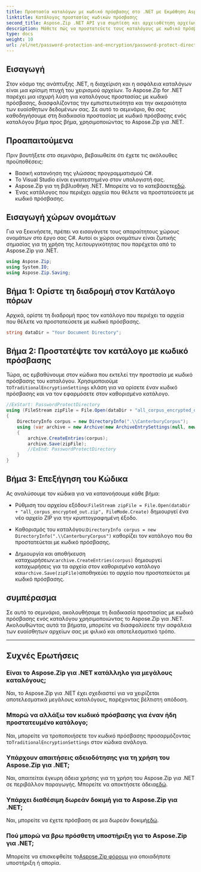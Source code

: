 ```yaml
---
title: Προστασία καταλόγων με κωδικό πρόσβασης στο .NET με Εκμάθηση Aspose.Zip
linktitle: Κατάλογος προστασίας κωδικών πρόσβασης
second_title: Aspose.Zip .NET API για συμπίεση και αρχειοθέτηση αρχείων
description: Μάθετε πώς να προστατεύετε τους καταλόγους με κωδικό πρόσβασης στο .NET χρησιμοποιώντας το Aspose.Zip. Ασφαλίστε τα αρχεία σας χωρίς κόπο με αυτό το βήμα προς βήμα σεμινάριο.
type: docs
weight: 10
url: /el/net/password-protection-and-encryption/password-protect-directory/
---
```


## Εισαγωγή

Στον κόσμο της ανάπτυξης .NET, η διαχείριση και η ασφάλεια καταλόγων είναι μια κρίσιμη πτυχή του χειρισμού αρχείων. Το Aspose.Zip for .NET παρέχει μια ισχυρή λύση για καταλόγους προστασίας με κωδικό πρόσβασης, διασφαλίζοντας την εμπιστευτικότητα και την ακεραιότητα των ευαίσθητων δεδομένων σας. Σε αυτό το σεμινάριο, θα σας καθοδηγήσουμε στη διαδικασία προστασίας με κωδικό πρόσβασης ενός καταλόγου βήμα προς βήμα, χρησιμοποιώντας το Aspose.Zip για .NET.

## Προαπαιτούμενα

Πριν βουτήξετε στο σεμινάριο, βεβαιωθείτε ότι έχετε τις ακόλουθες προϋποθέσεις:

- Βασική κατανόηση της γλώσσας προγραμματισμού C#.
- Το Visual Studio είναι εγκατεστημένο στον υπολογιστή σας.
-  Aspose.Zip για τη βιβλιοθήκη .NET. Μπορείτε να το κατεβάσετε[εδώ](https://releases.aspose.com/zip/net/).
- Ένας κατάλογος που περιέχει αρχεία που θέλετε να προστατεύσετε με κωδικό πρόσβασης.

## Εισαγωγή χώρων ονομάτων

Για να ξεκινήσετε, πρέπει να εισαγάγετε τους απαραίτητους χώρους ονομάτων στο έργο σας C#. Αυτοί οι χώροι ονομάτων είναι ζωτικής σημασίας για τη χρήση της λειτουργικότητας που παρέχεται από το Aspose.Zip για .NET.

```csharp
using Aspose.Zip;
using System.IO;
using Aspose.Zip.Saving;
```

## Βήμα 1: Ορίστε τη διαδρομή στον Κατάλογο πόρων

Αρχικά, ορίστε τη διαδρομή προς τον κατάλογο που περιέχει τα αρχεία που θέλετε να προστατεύσετε με κωδικό πρόσβασης.

```csharp
string dataDir = "Your Document Directory";
```

## Βήμα 2: Προστατέψτε τον κατάλογο με κωδικό πρόσβασης

 Τώρα, ας εμβαθύνουμε στον κώδικα που εκτελεί την προστασία με κωδικό πρόσβασης του καταλόγου. Χρησιμοποιούμε το`TraditionalEncryptionSettings` κλάση για να ορίσετε έναν κωδικό πρόσβασης και να τον εφαρμόσετε στον καθορισμένο κατάλογο.

```csharp
//ExStart: PasswordProtectDirectory
using (FileStream zipFile = File.Open(dataDir + "all_corpus_encrypted_out.zip", FileMode.Create))
{
    DirectoryInfo corpus = new DirectoryInfo(".\\CanterburyCorpus");
    using (var archive = new Archive(new ArchiveEntrySettings(null, new TraditionalEncryptionSettings("p@s$"))))
    {
        archive.CreateEntries(corpus);
        archive.Save(zipFile);
        //ExEnd: PasswordProtectDirectory
    }
}
```

## Βήμα 3: Επεξήγηση του Κώδικα

Ας αναλύσουμε τον κώδικα για να κατανοήσουμε κάθε βήμα:

-  Ρύθμιση του αρχείου εξόδου:`FileStream zipFile = File.Open(dataDir + "all_corpus_encrypted_out.zip", FileMode.Create)` δημιουργεί ένα νέο αρχείο ZIP για την κρυπτογραφημένη έξοδο.

-  Καθορισμός του καταλόγου:`DirectoryInfo corpus = new DirectoryInfo(".\\CanterburyCorpus")` καθορίζει τον κατάλογο που θα προστατεύεται με κωδικό πρόσβασης.

-  Δημιουργία και αποθήκευση καταχωρήσεων:`archive.CreateEntries(corpus)` δημιουργεί καταχωρήσεις για τα αρχεία στον καθορισμένο κατάλογο και`archive.Save(zipFile)`αποθηκεύει το αρχείο που προστατεύεται με κωδικό πρόσβασης.

## συμπέρασμα

Σε αυτό το σεμινάριο, ακολουθήσαμε τη διαδικασία προστασίας με κωδικό πρόσβασης ενός καταλόγου χρησιμοποιώντας το Aspose.Zip για .NET. Ακολουθώντας αυτά τα βήματα, μπορείτε να διασφαλίσετε την ασφάλεια των ευαίσθητων αρχείων σας με φιλικό και αποτελεσματικό τρόπο.

---

## Συχνές Ερωτήσεις

### Είναι το Aspose.Zip για .NET κατάλληλο για μεγάλους καταλόγους;
Ναι, το Aspose.Zip για .NET έχει σχεδιαστεί για να χειρίζεται αποτελεσματικά μεγάλους καταλόγους, παρέχοντας βέλτιστη απόδοση.

### Μπορώ να αλλάξω τον κωδικό πρόσβασης για έναν ήδη προστατευμένο κατάλογο;
 Ναι, μπορείτε να τροποποιήσετε τον κωδικό πρόσβασης προσαρμόζοντας το`TraditionalEncryptionSettings` στον κώδικα ανάλογα.

### Υπάρχουν απαιτήσεις αδειοδότησης για τη χρήση του Aspose.Zip για .NET;
 Ναι, απαιτείται έγκυρη άδεια χρήσης για τη χρήση του Aspose.Zip για .NET σε περιβάλλον παραγωγής. Μπορείτε να αποκτήσετε άδεια[εδώ](https://purchase.aspose.com/buy).

### Υπάρχει διαθέσιμη δωρεάν δοκιμή για το Aspose.Zip για .NET;
 Ναι, μπορείτε να έχετε πρόσβαση σε μια δωρεάν δοκιμή[εδώ](https://releases.aspose.com/).

### Πού μπορώ να βρω πρόσθετη υποστήριξη για το Aspose.Zip για .NET;
 Μπορείτε να επισκεφθείτε το[Aspose.Zip φόρουμ](https://forum.aspose.com/c/zip/37) για οποιαδήποτε υποστήριξη ή απορία.


